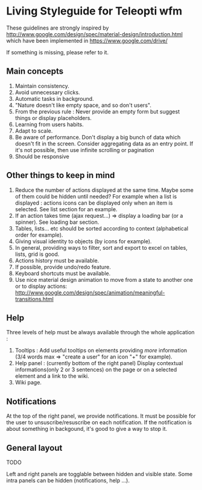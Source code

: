 Living Styleguide for Teleopti wfm
=================

These guidelines are strongly inspired by http://www.google.com/design/spec/material-design/introduction.html
which have been implemented in https://www.google.com/drive/

If something is missing, please refer to it.


Main concepts
---

1. Maintain consistency.
2. Avoid unnecessary clicks.
3. Automatic tasks in background. 
4. "Nature doesn't like empty space, and so don't users". 
6. From the previous rule : Never provide an empty form but suggest things or display placeholders.
7. Learning from users habits.
8. Adapt to scale.
9. Be aware of performance. Don't display a big bunch of data which doesn't fit in the screen. Consider aggregating data as an entry point. If it's not possible, then use infinite scrolling or pagination
10. Should be responsive


Other things to keep in mind
---

1. Reduce the number of actions displayed at the same time. Maybe some of them could be hidden until needed?
For example when a list is displayed : actions icons can be displayed only when an item is selected. See list section for an example.
2. If an action takes time (ajax request...) => display a loading bar (or a spinner). See loading bar section.
3. Tables, lists... etc should be sorted according to context (alphabetical order for example).
4. Giving visual identity to objects (by icons for example).
5. In general, providing ways to filter, sort and export to excel on tables, lists, grid is good.
6. Actions history must be available.
7. If possible, provide undo/redo feature.
8. Keyboard shortcuts must be available.
9. Use nice material design animation to move from a state to another one or to display actions: http://www.google.com/design/spec/animation/meaningful-transitions.html

Help
---

Three levels of help must be always available through the whole application :
1. Tooltips : Add useful tooltips on elements providing *more* information (3/4 words max => "create a user" for an icon "+" for example).
2. Help panel : (currently bottom of the right panel) Display contextual informations(only 2 or 3 sentences) on the page or on a selected element and a link to the wiki.
3. Wiki page.

Notifications 
---

At the top of the right panel, we provide notifications. It must be possible for the user to unsuscribe/resuscribe on each notification.
If the notification is about something in backgound, it's good to give a way to stop it.


General layout
---

TODO

Left and right panels are togglable between hidden and visible state.
Some intra panels can be hidden (notifications, help ...).